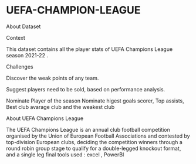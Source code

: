 # UEFA-CHAMPION-LEAGUE
About Dataset

Context

This dataset contains all the player stats of UEFA Champions League season 2021-22 .

Challenges

Discover the weak points of any team.

Suggest players need to be sold, based on performance analysis.

Nominate Player of the season
Nominate higest  goals scorer, Top assists, Best club avarage club and the weakest club

About UEFA Champions League

The UEFA Champions League is an annual club football competition organised by the Union of European Football Associations and contested by top-division European clubs, deciding the competition winners through a round robin group stage to qualify for a double-legged knockout format, and a single leg final
tools used : excel , PowerBI
